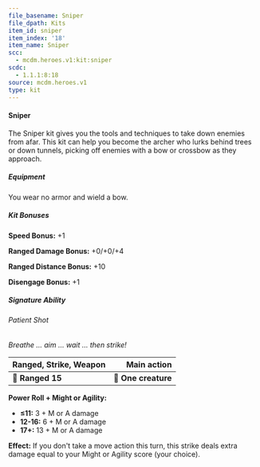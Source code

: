 ```yaml
---
file_basename: Sniper
file_dpath: Kits
item_id: sniper
item_index: '18'
item_name: Sniper
scc:
  - mcdm.heroes.v1:kit:sniper
scdc:
  - 1.1.1:8:18
source: mcdm.heroes.v1
type: kit
---
```


#### Sniper

The Sniper kit gives you the tools and techniques to take down enemies from afar. This kit can help you become the archer who lurks behind trees or down tunnels, picking off enemies with a bow or crossbow as they approach.

##### Equipment

You wear no armor and wield a bow.

##### Kit Bonuses

**Speed Bonus:** +1

**Ranged Damage Bonus:** +0/+0/+4

**Ranged Distance Bonus:** +10

**Disengage Bonus:** +1

##### Signature Ability

###### Patient Shot

*Breathe … aim … wait … then strike!*

| **Ranged, Strike, Weapon** |     **Main action** |
| -------------------------- | ------------------: |
| **📏 Ranged 15**           | **🎯 One creature** |

**Power Roll + Might or Agility:**

- **≤11:** 3 + M or A damage
- **12-16:** 6 + M or A damage
- **17+:** 13 + M or A damage

**Effect:** If you don't take a move action this turn, this strike deals extra damage equal to your Might or Agility score (your choice).
